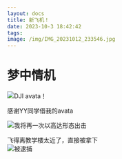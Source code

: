 ```yaml
---
layout: docs
title: 新飞机！
date: 2023-10-3 18:42:42
tags:
image: /img/IMG_20231012_233546.jpg
---
```

# 梦中情机
![DJI avata！](/img/IMG_20231013_000338.jpg)
<!--more-->
感谢YY同学借我的avata

![我将再一次以高达形态出击](/img/mm.jpg)

飞得离教学楼太近了，直接被拿下  
![被逮捕](/img/169.jpg)
